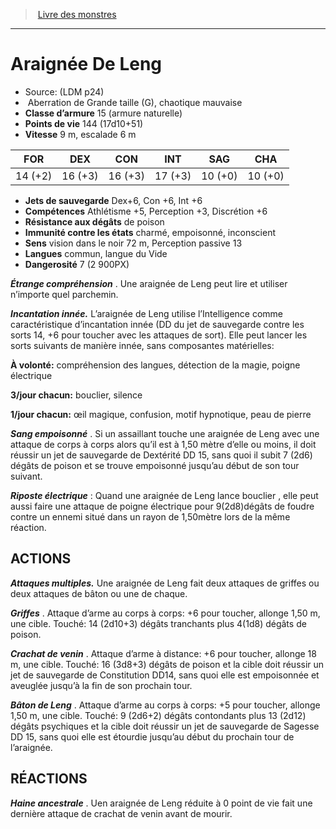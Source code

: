 ﻿> [Livre des monstres](tome_of_beasts.md)

---

# Araignée De Leng

- Source: (LDM p24)
-  Aberration de Grande taille (G), chaotique mauvaise
- **Classe d’armure** 15 (armure naturelle)
- **Points de vie** 144 (17d10+51)
- **Vitesse** 9 m, escalade 6 m

|FOR|DEX|CON|INT|SAG|CHA|
|---|---|---|---|---|---|
|14 (+2)|16 (+3)|16 (+3)|17 (+3)|10 (+0)|10 (+0)|

- **Jets de sauvegarde** Dex+6, Con +6, Int +6
- **Compétences** Athlétisme +5, Perception +3, Discrétion +6
- **Résistance aux dégâts** de poison
- **Immunité contre les états** charmé, empoisonné, inconscient
- **Sens** vision dans le noir 72 m, Perception passive 13
- **Langues** commun, langue du Vide
- **Dangerosité** 7 (2 900PX)

**_Étrange compréhension_** . Une araignée de Leng peut lire et utiliser n’importe quel parchemin.

**_Incantation innée._** L’araignée de Leng utilise l’Intelligence comme caractéristique d’incantation innée (DD du jet de sauvegarde contre les sorts 14, +6 pour toucher avec les attaques de sort). Elle peut lancer les sorts suivants de manière innée, sans composantes matérielles:

**À volonté:** compréhension des langues, détection de la magie, poigne électrique

**3/jour chacun:** bouclier, silence

**1/jour chacun:** œil magique, confusion, motif hypnotique, peau de pierre

**_Sang empoisonné_** . Si un assaillant touche une araignée de Leng avec une attaque de corps à corps alors qu’il est à 1,50 mètre d’elle ou moins, il doit réussir un jet de sauvegarde de Dextérité DD 15, sans quoi il subit 7 (2d6) dégâts de poison et se trouve empoisonné jusqu’au début de son tour suivant.

**_Riposte électrique_** : Quand une araignée de Leng lance bouclier , elle peut aussi faire une attaque de poigne électrique pour 9(2d8)dégâts de foudre contre un ennemi situé dans un rayon de 1,50mètre lors de la même réaction.

## ACTIONS

**_Attaques multiples._** Une araignée de Leng fait deux attaques de griffes ou deux attaques de bâton ou une de chaque.

**_Griffes_** . Attaque d’arme au corps à corps: +6 pour toucher, allonge 1,50 m, une cible. Touché: 14 (2d10+3) dégâts tranchants plus 4(1d8) dégâts de poison.

**_Crachat de venin_** . Attaque d’arme à distance: +6 pour toucher, allonge 18 m, une cible. Touché: 16 (3d8+3) dégâts de poison et la cible doit réussir un jet de sauvegarde de Constitution DD14, sans quoi elle est empoisonnée et aveuglée jusqu’à la fin de son prochain tour.

**_Bâton de Leng_** . Attaque d’arme au corps à corps: +5 pour toucher, allonge 1,50 m, une cible. Touché: 9 (2d6+2) dégâts contondants plus 13 (2d12) dégâts psychiques et la cible doit réussir un jet de sauvegarde de Sagesse DD 15, sans quoi elle est étourdie jusqu’au début du prochain tour de l’araignée.

## RÉACTIONS

**_Haine ancestrale_** . Uen araignée de Leng réduite à 0 point de vie fait une dernière attaque de crachat de venin avant de mourir.

